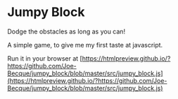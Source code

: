 # Jumpy Block

Dodge the obstacles as long as you can!

A simple game, to give me my first taste at javascript.

Run it in your browser at [https://htmlpreview.github.io/?https://github.com/Joe-Becque/jumpy_block/blob/master/src/jumpy_block.js](https://htmlpreview.github.io/?https://github.com/Joe-Becque/jumpy_block/blob/master/src/jumpy_block.js)
